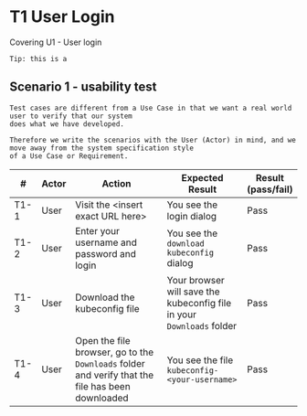 # T1 User Login
Covering U1 - User login

```Tip: this is a ```

## Scenario 1 - usability test
```
Test cases are different from a Use Case in that we want a real world user to verify that our system 
does what we have developed.

Therefore we write the scenarios with the User (Actor) in mind, and we move away from the system specification style
of a Use Case or Requirement. 
```

| #    | Actor | Action                                                                                           | Expected Result                                                       | Result<br/>(pass/fail) | 
|------|-------|--------------------------------------------------------------------------------------------------|-----------------------------------------------------------------------|------------------------|
| T1-1 | User  | Visit the \<insert exact URL here\>                                                              | You see the login dialog                                              | Pass                   |
| T1-2 | User  | Enter your username and password and login                                                       | You see the `download kubeconfig` dialog                              | Pass                   |
| T1-3 | User  | Download the kubeconfig file                                                                     | Your browser will save the kubeconfig file in your `Downloads` folder | Pass                   |
| T1-4 | User  | Open the file browser, go to the `Downloads` folder and verify that the file has been downloaded | You see the file `kubeconfig-<your-username>`                         | Pass                   |

